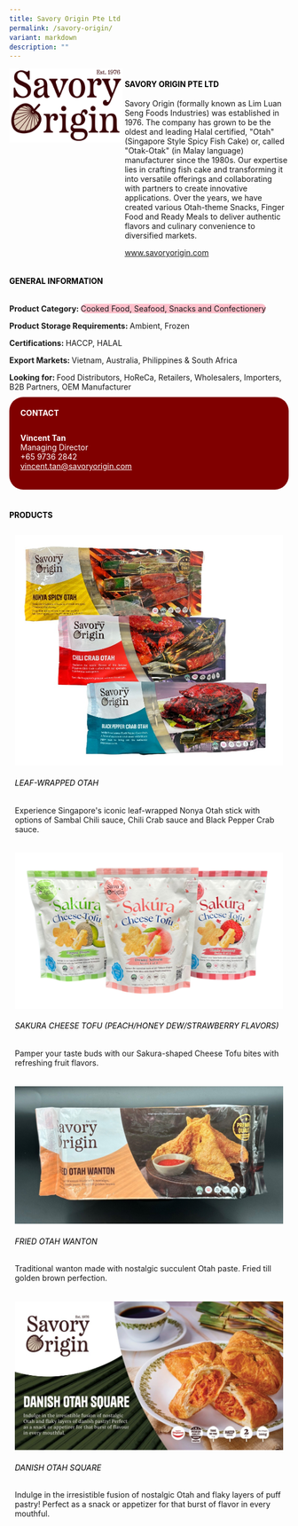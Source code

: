 ```yaml
---
title: Savory Origin Pte Ltd
permalink: /savory-origin/
variant: markdown
description: ""
---
```

<div class="flex-paragraph">
	<div style="display: flex; flex-wrap: wrap;" class="flex-container">
		<div style="flex: 1 1 40%; display: block;" class="card sgds">
			<img src="/images/Savory%20Origin/savory_origin_logo.png">
		</div>
		<div style="flex: 1 1 58%; display: block; margin-left: 3px" class="card-sgds">
			<h4 style="text-transform: uppercase; color: black;"><b>Savory Origin Pte Ltd</b></h4>
			<p>Savory Origin (formally known as Lim Luan Seng Foods Industries) was established in 1976. The company has grown to be the oldest and leading Halal certified, "Otah" (Singapore Style Spicy Fish Cake) or, called "Otak-Otak" (in Malay language) manufacturer since the 1980s. Our expertise lies in crafting fish cake and transforming it into versatile offerings and collaborating with partners to create innovative applications. Over the years, we have created various Otah-theme Snacks, Finger Food and Ready Meals to deliver authentic flavors and culinary convenience to diversified markets.</p>
			<p><a target="_blank" href="https://www.savoryorigin.com">www.savoryorigin.com</a></p>
		</div>
	</div>
</div>

<h4 style="text-transform: uppercase; color: black;">
	<b>General Information</b>
</h4>
<div style="display: flex; flex-wrap: wrap;" class="flex-container">
	<div style="flex: 1 1 65%; display: block; align-self: stretch" class="card sgds">
		<div class="flex-paragraph">
			<p>
				<b>Product Category: </b>
				<span style="background-color: pink; border-radius: 10px;">Cooked Food, Seafood, Snacks and Confectionery</span>
			</p>
			<p>
				<b>Product Storage Requirements: </b>Ambient, Frozen
			</p>
			<p>
				<b>Certifications: </b>HACCP, HALAL
			</p>
			<p>
				<b>Export Markets: </b>Vietnam, Australia, Philippines &amp; South Africa
			</p>
			<p style="margin-bottom: 10px;">
				<b>Looking for: </b>Food Distributors, HoReCa, Retailers, Wholesalers, Importers, B2B Partners, OEM Manufacturer
			</p>
		</div>
	</div>
	<div style="flex: 1 1 35%; padding: 10px; display: block; background-color: maroon; border-radius: 25px; align-self: center;" class="card sgds">
		<h4 style="color: white; margin-top: 10px; margin-left: 10px;">CONTACT</h4>
		<div class="flex-paragraph">
			<p style="padding: 10px; color: white;">
				<b>Vincent Tan</b>
				<br>Managing Director<br>+65 9736 2842<br>
				<a style="color: white;" href="mailto:vincent.tan@savoryorigin.com">vincent.tan@savoryorigin.com</a>
			</p>
		</div>
	</div>
</div>
<br>
<h4 style="text-transform: uppercase; color: black;">
	<b>Products</b>
</h4>
<div style="display: flex; flex-wrap: wrap;">
	<div style="flex: 1 1 47%; margin: 10px; display: block;" class="card sgds">
		<div style="display: block;" class="flex-image">
			<img src="/images/Savory%20Origin/savory_origin_product_01.jpg">
		</div>
		<div class="flex-paragraph">
			<h6 style="text-transform: uppercase; color: black;">Leaf-wrapped Otah</h6>
			<p>Experience Singapore's iconic leaf-wrapped Nonya Otah stick with options of Sambal Chili sauce, Chili Crab sauce and Black Pepper Crab sauce.</p>
		</div>
	</div>
	<div style="flex: 1 1 47%; margin: 10px; display: block;" class="card sgds">
		<div style="display: block;" class="flex-image">
			<img src="/images/Savory%20Origin/savory_origin_product_02.jpg">
		</div>
		<div class="flex-paragraph">
			<h6 style="text-transform: uppercase; color: black;">Sakura Cheese Tofu (Peach/Honey Dew/Strawberry Flavors)</h6>
			<p>Pamper your taste buds with our Sakura-shaped Cheese Tofu bites with refreshing fruit flavors.</p>
		</div>
	</div>
	<div style="flex: 1 1 47%; margin: 10px; display: block;" class="card sgds">
		<div style="display: block;" class="flex-image">
			<img src="/images/Savory%20Origin/savory_origin_product_03.jpg">
		</div>
		<div class="flex-paragraph">
			<h6 style="text-transform: uppercase; color: black;">Fried Otah Wanton</h6>
			<p>Traditional wanton made with nostalgic succulent Otah paste. Fried till golden brown perfection.</p>
		</div>
	</div>
	<div style="flex: 1 1 47%; margin: 10px; display: block;" class="card sgds">
		<div style="display: block;" class="flex-image">
			<img src="/images/Savory%20Origin/savory_origin_product_04.jpg">
		</div>
		<div class="flex-paragraph">
			<h6 style="text-transform: uppercase; color: black;">Danish Otah Square</h6>
			<p>Indulge in the irresistible fusion of nostalgic Otah and flaky layers of puff pastry! Perfect as a snack or appetizer for that burst of flavor in every mouthful.</p>
		</div>
	</div>
</div>